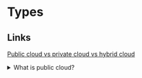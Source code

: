# Types

## Links

[Public cloud vs private cloud vs hybrid cloud](https://www.cloudways.com/blog/public-vs-private-vs-hybrid-cloud/)

<details>
  <summary>What is public cloud?</summary>

A public cloud uses the cloud computing models to ensure the remote availability of its resources to its users. Public clouds have huge spaces that allow easy scalability and are an optimal solution for software development and collaborative projects.

**Pros:**

- Flexibility
- Data Recovery
- Reliability
- Cost-effectiveness
- Maintenance

**Cons:**

- Security vulnerability
- Control issues
- Customer support

**Pricing:**

- More affordable
- Pay for resources you use
- Don’t have to pay for additional resources

**Providers:**

- Amazon Web Services (AWS)
- Microsoft Azure
- OpenStack
- Linode

</details>
